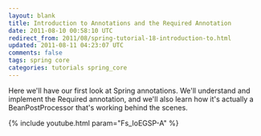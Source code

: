 ```yaml
---           
layout: blank
title: Introduction to Annotations and the Required Annotation
date: 2011-08-10 00:58:10 UTC
redirect_from: 2011/08/spring-tutorial-18-introduction-to.html
updated: 2011-08-11 04:23:07 UTC
comments: false
tags: spring core
categories: tutorials spring_core
---
```


Here we'll have our first look at Spring annotations. We'll understand and implement the Required annotation, and we'll also learn how it's actually a BeanPostProcessor that's working behind the scenes.

{% include youtube.html param="Fs_IoEGSP-A" %}